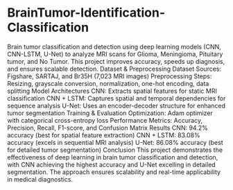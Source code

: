 # BrainTumor-Identification-Classification
Brain tumor classification and detection using deep learning models (CNN, CNN-LSTM, U-Net) to analyze MRI scans for Glioma, Meningioma, Pituitary tumor, and No Tumor. This project improves accuracy, speeds up diagnosis, and ensures scalable detection.
Dataset & Preprocessing
Dataset Sources: Figshare, SARTAJ, and Br35H (7,023 MRI images)
Preprocessing Steps: Resizing, grayscale conversion, normalization, one-hot encoding, data splitting
Model Architectures
CNN: Extracts spatial features for static MRI classification
CNN + LSTM: Captures spatial and temporal dependencies for sequence analysis
U-Net: Uses an encoder-decoder structure for enhanced tumor segmentation
Training & Evaluation
Optimization: Adam optimizer with categorical cross-entropy loss
Performance Metrics: Accuracy, Precision, Recall, F1-score, and Confusion Matrix
Results
CNN: 94.2% accuracy (best for spatial feature extraction)
CNN + LSTM: 83.08% accuracy (excels in sequential MRI analysis)
U-Net: 86.08% accuracy (best for detailed tumor segmentation)
Conclusion
This project demonstrates the effectiveness of deep learning in brain tumor classification and detection, with CNN achieving the highest accuracy and U-Net excelling in detailed segmentation. The approach ensures scalability and real-time applicability in medical diagnostics.

